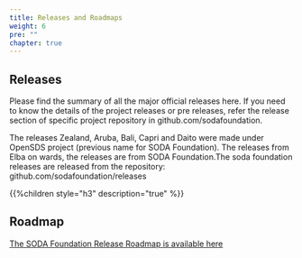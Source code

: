 ```yaml
---
title: Releases and Roadmaps
weight: 6
pre: ""
chapter: true
---
```



## Releases
Please find the summary of all the major official releases here. If you need to know the details of the project releases or pre releases, refer the release section of specific project repository in github.com/sodafoundation.

The releases Zealand, Aruba, Bali, Capri and Daito were made under OpenSDS project (previous name for SODA Foundation). The releases from Elba on wards, the releases are from SODA Foundation.The soda foundation releases are released from the repository: github.com/sodafoundation/releases

{{%children style="h3" description="true" %}}  

## Roadmap
[The SODA Foundation Release Roadmap is available here](https://github.com/sodafoundation/releases/blob/master/roadmap.md)



